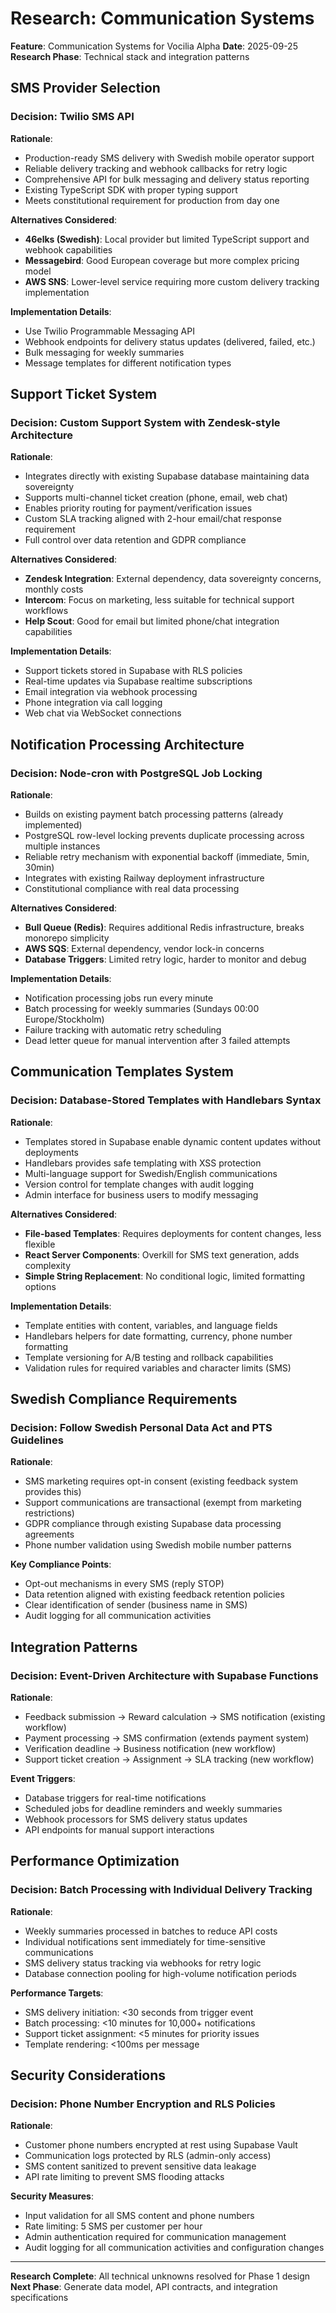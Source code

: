 # Research: Communication Systems

**Feature**: Communication Systems for Vocilia Alpha **Date**: 2025-09-25
**Research Phase**: Technical stack and integration patterns

## SMS Provider Selection

### Decision: Twilio SMS API

**Rationale**:

- Production-ready SMS delivery with Swedish mobile operator support
- Reliable delivery tracking and webhook callbacks for retry logic
- Comprehensive API for bulk messaging and delivery status reporting
- Existing TypeScript SDK with proper typing support
- Meets constitutional requirement for production from day one

**Alternatives Considered**:

- **46elks (Swedish)**: Local provider but limited TypeScript support and
  webhook capabilities
- **Messagebird**: Good European coverage but more complex pricing model
- **AWS SNS**: Lower-level service requiring more custom delivery tracking
  implementation

**Implementation Details**:

- Use Twilio Programmable Messaging API
- Webhook endpoints for delivery status updates (delivered, failed, etc.)
- Bulk messaging for weekly summaries
- Message templates for different notification types

## Support Ticket System

### Decision: Custom Support System with Zendesk-style Architecture

**Rationale**:

- Integrates directly with existing Supabase database maintaining data
  sovereignty
- Supports multi-channel ticket creation (phone, email, web chat)
- Enables priority routing for payment/verification issues
- Custom SLA tracking aligned with 2-hour email/chat response requirement
- Full control over data retention and GDPR compliance

**Alternatives Considered**:

- **Zendesk Integration**: External dependency, data sovereignty concerns,
  monthly costs
- **Intercom**: Focus on marketing, less suitable for technical support
  workflows
- **Help Scout**: Good for email but limited phone/chat integration capabilities

**Implementation Details**:

- Support tickets stored in Supabase with RLS policies
- Real-time updates via Supabase realtime subscriptions
- Email integration via webhook processing
- Phone integration via call logging
- Web chat via WebSocket connections

## Notification Processing Architecture

### Decision: Node-cron with PostgreSQL Job Locking

**Rationale**:

- Builds on existing payment batch processing patterns (already implemented)
- PostgreSQL row-level locking prevents duplicate processing across multiple
  instances
- Reliable retry mechanism with exponential backoff (immediate, 5min, 30min)
- Integrates with existing Railway deployment infrastructure
- Constitutional compliance with real data processing

**Alternatives Considered**:

- **Bull Queue (Redis)**: Requires additional Redis infrastructure, breaks
  monorepo simplicity
- **AWS SQS**: External dependency, vendor lock-in concerns
- **Database Triggers**: Limited retry logic, harder to monitor and debug

**Implementation Details**:

- Notification processing jobs run every minute
- Batch processing for weekly summaries (Sundays 00:00 Europe/Stockholm)
- Failure tracking with automatic retry scheduling
- Dead letter queue for manual intervention after 3 failed attempts

## Communication Templates System

### Decision: Database-Stored Templates with Handlebars Syntax

**Rationale**:

- Templates stored in Supabase enable dynamic content updates without
  deployments
- Handlebars provides safe templating with XSS protection
- Multi-language support for Swedish/English communications
- Version control for template changes with audit logging
- Admin interface for business users to modify messaging

**Alternatives Considered**:

- **File-based Templates**: Requires deployments for content changes, less
  flexible
- **React Server Components**: Overkill for SMS text generation, adds complexity
- **Simple String Replacement**: No conditional logic, limited formatting
  options

**Implementation Details**:

- Template entities with content, variables, and language fields
- Handlebars helpers for date formatting, currency, phone number formatting
- Template versioning for A/B testing and rollback capabilities
- Validation rules for required variables and character limits (SMS)

## Swedish Compliance Requirements

### Decision: Follow Swedish Personal Data Act and PTS Guidelines

**Rationale**:

- SMS marketing requires opt-in consent (existing feedback system provides this)
- Support communications are transactional (exempt from marketing restrictions)
- GDPR compliance through existing Supabase data processing agreements
- Phone number validation using Swedish mobile number patterns

**Key Compliance Points**:

- Opt-out mechanisms in every SMS (reply STOP)
- Data retention aligned with existing feedback retention policies
- Clear identification of sender (business name in SMS)
- Audit logging for all communication activities

## Integration Patterns

### Decision: Event-Driven Architecture with Supabase Functions

**Rationale**:

- Feedback submission → Reward calculation → SMS notification (existing
  workflow)
- Payment processing → SMS confirmation (extends payment system)
- Verification deadline → Business notification (new workflow)
- Support ticket creation → Assignment → SLA tracking (new workflow)

**Event Triggers**:

- Database triggers for real-time notifications
- Scheduled jobs for deadline reminders and weekly summaries
- Webhook processors for SMS delivery status updates
- API endpoints for manual support interactions

## Performance Optimization

### Decision: Batch Processing with Individual Delivery Tracking

**Rationale**:

- Weekly summaries processed in batches to reduce API costs
- Individual notifications sent immediately for time-sensitive communications
- SMS delivery status tracking via webhooks for retry logic
- Database connection pooling for high-volume notification periods

**Performance Targets**:

- SMS delivery initiation: <30 seconds from trigger event
- Batch processing: <10 minutes for 10,000+ notifications
- Support ticket assignment: <5 minutes for priority issues
- Template rendering: <100ms per message

## Security Considerations

### Decision: Phone Number Encryption and RLS Policies

**Rationale**:

- Customer phone numbers encrypted at rest using Supabase Vault
- Communication logs protected by RLS (admin-only access)
- SMS content sanitized to prevent sensitive data leakage
- API rate limiting to prevent SMS flooding attacks

**Security Measures**:

- Input validation for all SMS content and phone numbers
- Rate limiting: 5 SMS per customer per hour
- Admin authentication required for communication management
- Audit logging for all communication activities and configuration changes

---

**Research Complete**: All technical unknowns resolved for Phase 1 design **Next
Phase**: Generate data model, API contracts, and integration specifications
